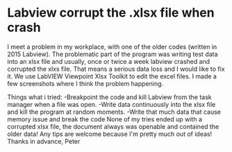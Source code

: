 
# Labview corrupt the .xlsx file when crash

I meet a problem in my workplace, with one of the older codes (written in 2015 Labview). The problematic part of the program was writing test data into an xlsx file and usually, once or twice a week labview crashed and corrupted the xlxs file. That means a serious data loss and I would like to fix it. We use LabVIEW Viewpoint Xlsx Toolkit to edit the excel files. I made a few screenshots where I think the problem happening.


Things what i tried:
-Breakpoint the code and kill Labview from the task manager when a file was open.
-Write data continuously into the xlsx file and kill the program at random moments.
-Write that much data that cause memory issue and break the code
None of my tries ended up with a corrupted xlsx file, the document always was openable and contained the older data!
Any tips are welcome because I'm pretty much out of ideas!
Thanks in advance, Peter

        